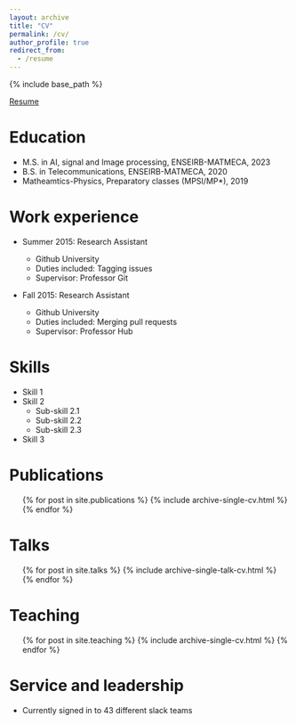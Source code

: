 ```yaml
---
layout: archive
title: "CV"
permalink: /cv/
author_profile: true
redirect_from:
  - /resume
---
```


{% include base_path %}

[Resume](/Resumes/Cv_fr.pdf)

Education
======
* M.S. in AI, signal and Image processing, ENSEIRB-MATMECA, 2023
* B.S. in Telecommunications, ENSEIRB-MATMECA, 2020
* Matheamtics-Physics, Preparatory classes (MPSI/MP*), 2019

Work experience
======
* Summer 2015: Research Assistant
  * Github University
  * Duties included: Tagging issues
  * Supervisor: Professor Git

* Fall 2015: Research Assistant
  * Github University
  * Duties included: Merging pull requests
  * Supervisor: Professor Hub
  
Skills
======
* Skill 1
* Skill 2
  * Sub-skill 2.1
  * Sub-skill 2.2
  * Sub-skill 2.3
* Skill 3

Publications
======
  <ul>{% for post in site.publications %}
    {% include archive-single-cv.html %}
  {% endfor %}</ul>
  
Talks
======
  <ul>{% for post in site.talks %}
    {% include archive-single-talk-cv.html %}
  {% endfor %}</ul>
  
Teaching
======
  <ul>{% for post in site.teaching %}
    {% include archive-single-cv.html %}
  {% endfor %}</ul>
  
Service and leadership
======
* Currently signed in to 43 different slack teams
